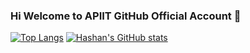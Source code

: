 ### Hi Welcome to APIIT GitHub Official Account 👋


[![Top Langs](https://github-readme-stats.vercel.app/api/top-langs/?username=apiitgithub&hide=css,php,html&layout=compact&theme=tokyonight)](https://github.com/anuraghazra/github-readme-stats)
[![Hashan's GitHub stats](https://github-readme-stats.vercel.app/api?username=apiitgithub&count_private=true&show_icons=true&theme=radical)](https://github.com/anuraghazra/github-readme-stats)
